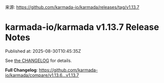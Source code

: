 来源: https://github.com/karmada-io/karmada/releases/tag/v1.13.7

# karmada-io/karmada v1.13.7 Release Notes

Published at: 2025-08-30T10:45:35Z

See [the CHANGELOG](https://github.com/karmada-io/karmada/blob/master/docs/CHANGELOG/CHANGELOG-1.13.md) for details.


**Full Changelog**: https://github.com/karmada-io/karmada/compare/v1.13.6...v1.13.7
